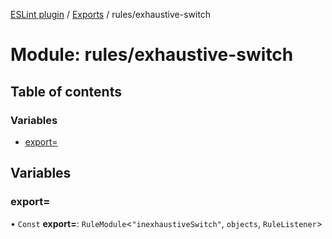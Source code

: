 [ESLint plugin](../index.md) / [Exports](../modules.md) / rules/exhaustive-switch

# Module: rules/exhaustive-switch

## Table of contents

### Variables

- [export&#x3D;](rules_exhaustive_switch.md#export&#x3D;)

## Variables

### export&#x3D;

• `Const` **export=**: `RuleModule`<``"inexhaustiveSwitch"``, `objects`, `RuleListener`\>
